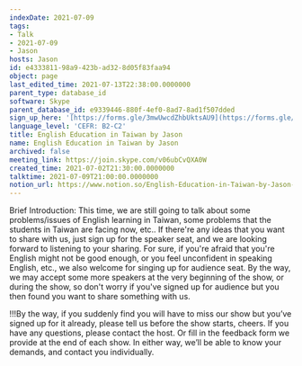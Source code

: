 ```yaml
---
indexDate: 2021-07-09
tags:
- Talk
- 2021-07-09
- Jason
hosts: Jason
id: e4333811-98a9-423b-ad32-8d05f83faa94
object: page
last_edited_time: 2021-07-13T22:38:00.0000000
parent_type: database_id
software: Skype
parent_database_id: e9339446-880f-4ef0-8ad7-8ad1f507dded
sign_up_here: '[https://forms.gle/3mwUwcdZhbUktsAU9](https://forms.gle/3mwUwcdZhbUktsAU9)'
language_level: 'CEFR: B2-C2'
title: English Education in Taiwan by Jason
name: English Education in Taiwan by Jason
archived: false
meeting_link: https://join.skype.com/v06ubCvQXA0W
created_time: 2021-07-02T21:30:00.0000000
talktime: 2021-07-09T21:00:00.0000000
notion_url: https://www.notion.so/English-Education-in-Taiwan-by-Jason-e433381198a9423bad328d05f83faa94
---
```





Brief Introduction: This time, we are still going to talk about some problems/issues of English learning in Taiwan, some problems that the students in Taiwan are facing now, etc.. If there're any ideas that you want to share with us, just sign up for the speaker seat, and we are looking forward to listening to your sharing. 
For sure, if you're afraid that you're English might not be good enough, or you feel unconfident in speaking English, etc., we also welcome for singing up for audience seat. By the way, we may accept some more speakers at the very beginning of the show, or during the show, so don't worry if you've signed up for audience but you then found you want to share something with us.

!!!By the way, if you suddenly find you will have to miss our show but you’ve signed up for it already, please tell us before the show starts, cheers.
If you have any questions, please contact the host. Or fill in the feedback form we provide at the end of each show. In either way, we’ll be able to know your demands, and contact you individually.

